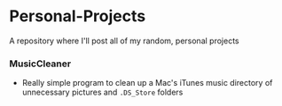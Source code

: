 # Personal-Projects
A repository where I'll post all of my random, personal projects

### MusicCleaner  
  * Really simple program to clean up a Mac's iTunes music directory of unnecessary pictures and `.DS_Store` folders
